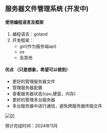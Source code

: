 ## 服务器文件管理系统 (开发中)

#### 使用编程语言及框架
1. 编程语言：goland
2. 开发框架：
   - gin(作为服务端api)
   - os
   - 及其他
  
#### 优点 （只是想象，希望可以做到）
- 更好的管理服务器文件
- 管理服务器配置
- 查看服务器状态(cpu,硬盘，内存)
- 更好的管理多台服务器
- 多台服务器中进行通信，避免跨服务器传输文件

[![01](https://z1.ax1x.com/2023/11/18/piN0I7n.png)](https://imgse.com/i/piN0I7n)

预计完成时间：2024年11月